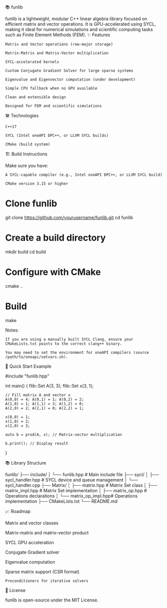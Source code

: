 📚 funlib

funlib is a lightweight, modular C++ linear algebra library focused on efficient matrix and vector operations. It is GPU-accelerated using SYCL, making it ideal for numerical simulations and scientific computing tasks such as Finite Element Methods (FEM).
✨ Features

    Matrix and Vector operations (row-major storage)

    Matrix-Matrix and Matrix-Vector multiplication

    SYCL-accelerated kernels

    Custom Conjugate Gradient Solver for large sparse systems

    Eigenvalue and Eigenvector computation (under development)

    Simple CPU fallback when no GPU available

    Clean and extensible design

    Designed for FEM and scientific simulations

🛠 Technologies

    C++17

    SYCL (Intel oneAPI DPC++, or LLVM SYCL builds)

    CMake (build system)

🏗️ Build Instructions

Make sure you have:

    A SYCL-capable compiler (e.g., Intel oneAPI DPC++, or LLVM SYCL build)

    CMake version 3.15 or higher

# Clone funlib
git clone https://github.com/yourusername/funlib.git
cd funlib

# Create a build directory
mkdir build
cd build

# Configure with CMake
cmake ..

# Build
make

Notes:

    If you are using a manually built SYCL Clang, ensure your CMakeLists.txt points to the correct clang++ binary.

    You may need to set the environment for oneAPI compilers (source /path/to/oneapi/setvars.sh).

🚀 Quick Start Example

#include "funlib.hpp"

int main()
{
    flib::Set<double> A(3, 3);
    flib::Set<double> x(3, 1);

    // Fill matrix A and vector x
    A(0,0) = 4; A(0,1) = 1; A(0,2) = 2;
    A(1,0) = 1; A(1,1) = 3; A(1,2) = 0;
    A(2,0) = 2; A(2,1) = 0; A(2,2) = 1;
    
    x(0,0) = 1;
    x(1,0) = 2;
    x(2,0) = 3;

    auto b = prod(A, x); // Matrix-vector multiplication

    b.print(); // Display result
}

📚 Library Structure

funlib/
├── include/
│   └── funlib.hpp        # Main include file
├── sycl/
│   ├── sycl_handler.hpp  # SYCL device and queue management
│   └── sycl_handler.cpp
├── Matrix/
│   ├── matrix.hpp        # Matrix Set class
│   ├── matrix_impl.hpp   # Matrix Set implementation
│   ├── matrix_op.hpp     # Operations declarations
│   └── matrix_op_impl.hpp# Operations implementation
├── CMakeLists.txt
└── README.md

📈 Roadmap

Matrix and vector classes

Matrix-matrix and matrix-vector product

SYCL GPU acceleration

Conjugate Gradient solver

Eigenvalue computation

Sparse matrix support (CSR format)

    Preconditioners for iterative solvers

📜 License

funlib is open-source under the MIT License.
